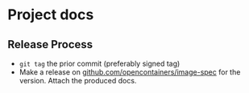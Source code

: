 # Project docs

## Release Process

* `git tag` the prior commit (preferably signed tag)
* Make a release on [github.com/opencontainers/image-spec](https://github.com/opencontainers/image-spec/releases) for the version. Attach the produced docs.
